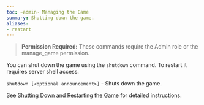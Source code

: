 ```yaml
---
toc: ~admin~ Managing the Game
summary: Shutting down the game.
aliases:
- restart
---
```


> **Permission Required:** These commands require the Admin role or the manage\_game permission.

You can shut down the game using the `shutdown` command.  To restart it requires server shell access. 

`shutdown [<optional announcement>]` - Shuts down the game.

See [Shutting Down and Restarting the Game](https://aresmush.com/tutorials/manage/shutdown.html) for detailed instructions.